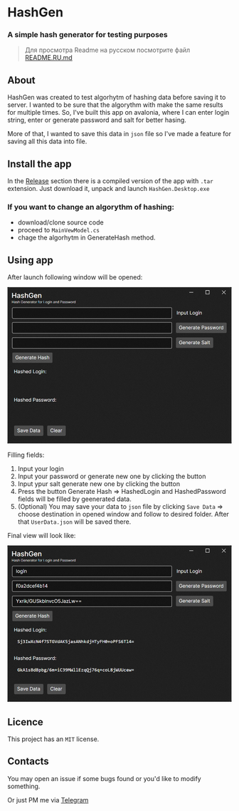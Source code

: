 # HashGen
### A simple hash generator for testing purposes

> Для просмотра Readme на русском посмотрите файл [README.RU.md](README.RU.md)

## About

HashGen was created to test algorhytm of hashing data before saving it to server. I wanted to be sure that the algorythm with make the same results for multiple times.
So, I've built this app on avalonia, where I can enter login string, enter or generate password and salt for better hasing.

More of that, I wanted to save this data in `json` file so I've made a feature for saving all this data into file.

## Install the app

In the [Release](https://github.com/algmironov/HashGen/releases) section there is a compiled version of the app with `.tar` extension. Just download it, unpack and launch `HashGen.Desktop.exe` 

### If you want to change an algorythm of hashing:
- download/clone source code
- proceed to `MainVewModel.cs` 
- chage the algorhytm in GenerateHash method.

## Using app

After launch following window will be opened:

![MainWindow](img/empty_window.png)

Filling fields:
1) Input your login
2) Input your password or generate new one by clicking the button
3) Input ypur salt generate new one by clicking the button
4) Press the button Generate Hash => HashedLogin and HashedPassword fields will be filled by geenerated data.
5) (Optional) You may save your data to `json` file by clicking `Save Data` => choose destination in opened window and follow to desired folder. After that `UserData.json` will be saved there.

Final view will look like:

![Result](img/filled_window.png)
## Licence

This project has an `MIT` license.

## Contacts

You may open an issue if some bugs found or you'd like to modify something.

Or just PM me via [Telegram](https://t.me/Alexey_G_M)
